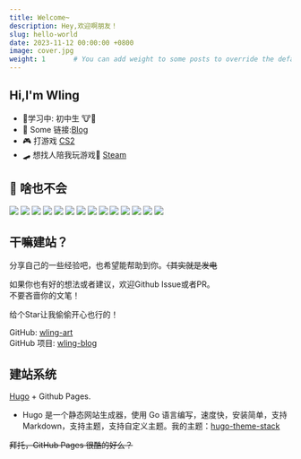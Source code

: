 ```yaml
---
title: Welcome~
description: Hey,欢迎啊朋友！
slug: hello-world
date: 2023-11-12 00:00:00 +0800
image: cover.jpg
weight: 1       # You can add weight to some posts to override the default sorting (date descending)
---
```


## Hi,I'm **Wling**

- 🔬学习中: 初中生 🐮🐴
- 💬 Some 链接:[Blog](https://home.tblstudio.cn/)
- 🎮 打游戏 [CS2](https://store.steampowered.com/app/730/CounterStrike_2/)
- 🛹 想找人陪我玩游戏🥲 [Steam](https://steamcommunity.com/profiles/76561199082915590/)

## 🌟 **啥也不会**
![](https://img.shields.io/badge/Windows11-0078d6?style=flat-square&logo=windows&logoColor=fff)
![](https://img.shields.io/badge/-Python-3e74a2?style=flat-square&logo=Python&logoColor=fff)
![](https://img.shields.io/badge/-HTML-e76029?style=flat-square&logo=html5&logoColor=fff)
![](https://img.shields.io/badge/-CSS-275ee4?style=flat-square&logo=css3&logoColor=fff)
![](https://img.shields.io/badge/-JavaScript-eeca03?style=flat-square&logo=javascript&logoColor=fff)
![](https://img.shields.io/badge/-PS-00c7f5?style=flat-square&logo=adobephotoshop&logoColor=fff)
![](https://img.shields.io/badge/-PR-d46bf7?style=flat-square&logo=adobepremierepro&logoColor=fff)
![](https://img.shields.io/badge/-LR-abd0e8?style=flat-square&logo=adobelightroomclassic&logoColor=fff)
![](https://img.shields.io/badge/-AU-00d8b0?style=flat-square&logo=adobeaudition&logoColor=fff)
![](https://img.shields.io/badge/Osu!-%23FF66AA?style=flat-square&logo=osu&logoColor=white)
![](https://img.shields.io/badge/Debian-%23A81D33?style=flat-square&logo=debian&logoColor=white)
![](https://img.shields.io/badge/Docker-%232496ED?style=flat-square&logo=docker&logoColor=white)
![](https://img.shields.io/badge/Vue.js-%234FC08D?style=flat-square&logo=Vue.js&logoColor=fff)
![](https://img.shields.io/badge/Vscode-%23007ACC?style=flat-square&logo=visualstudiocode&logoColor=fff)

## 干嘛建站？

分享自己的一些经验吧，也希望能帮助到你。~~（其实就是发电~~

如果你也有好的想法或者建议，欢迎Github Issue或者PR。
 <br/>不要吝啬你的文笔！

 给个Star让我偷偷开心也行的！

 GitHub: [wling-art](https://github.com/wling-art) <br />
 GitHub 项目: [wling-blog](https://github.com/wling-art/wling-blog)

## 建站系统

[Hugo](https://gohugo.io/)  + Github Pages.
- Hugo 是一个静态网站生成器，使用 Go 语言编写，速度快，安装简单，支持 Markdown，支持主题，支持自定义主题。我的主题：[hugo-theme-stack](https://github.com/CaiJimmy/hugo-theme-stack-starter)

~~拜托，GitHub Pages 很酷的好么？~~